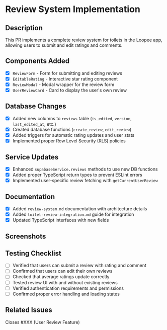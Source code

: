 # Review System Implementation

## Description
This PR implements a complete review system for toilets in the Loopee app, allowing users to submit and edit ratings and comments.

## Components Added
- [x] `ReviewForm` - Form for submitting and editing reviews
- [x] `EditableRating` - Interactive star rating component
- [x] `ReviewModal` - Modal wrapper for the review form
- [x] `UserReviewCard` - Card to display the user's own review

## Database Changes
- [x] Added new columns to `reviews` table (`is_edited`, `version`, `last_edited_at`, etc.)
- [x] Created database functions (`create_review`, `edit_review`)
- [x] Added triggers for automatic rating updates and user stats
- [x] Implemented proper Row Level Security (RLS) policies

## Service Updates
- [x] Enhanced `supabaseService.reviews` methods to use new DB functions
- [x] Added proper TypeScript return types to prevent ESLint errors
- [x] Implemented user-specific review fetching with `getCurrentUserReview`

## Documentation
- [x] Added `review-system.md` documentation with architecture details
- [x] Added `toilet-review-integration.md` guide for integration
- [x] Updated TypeScript interfaces with new fields

## Screenshots
<!-- Add screenshots of the review UI here -->

## Testing Checklist
- [ ] Verified that users can submit a review with rating and comment
- [ ] Confirmed that users can edit their own reviews
- [ ] Checked that average ratings update correctly
- [ ] Tested review UI with and without existing reviews
- [ ] Verified authentication requirements and permissions
- [ ] Confirmed proper error handling and loading states

## Related Issues
Closes #XXX (User Review Feature)
